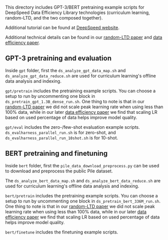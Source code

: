 This directory includes GPT-3/BERT pretraining example scripts for DeepSpeed Data Efficiency Library technologies (curriculum learning, random-LTD, and the two composed together).

Additional tutorial can be found at [DeepSpeed website](https://www.deepspeed.ai/tutorials/data-efficiency/).

Additional technical details can be found in our [random-LTD paper](https://arxiv.org/abs/2211.11586) and [data efficiency paper](https://arxiv.org/abs/2212.03597).

## GPT-3 pretraining and evaluation
Inside ``gpt`` folder, first the ``ds_analyze_gpt_data_map.sh`` and ``ds_analyze_gpt_data_reduce.sh`` are used for curriculum learning's offline data analysis and indexing.

``gpt/pretrain`` includes the pretraining example scripts. You can choose a setup to run by uncommenting one block in ``ds_pretrain_gpt_1.3B_dense_run.sh``. One thing to note is that in our [random-LTD paper](https://arxiv.org/abs/2211.11586) we did not scale peak learning rate when using less than 100% data, while in our later [data efficiency paper](https://arxiv.org/abs/2212.03597) we find that scaling LR based on used percentage of data helps improve model quality.

``gpt/eval`` includes the zero-/few-shot evaluation example scripts. ``ds_evalharness_parallel_run.sh`` is for zero-shot, and ``ds_evalharness_parallel_run_10shot.sh`` is for 10-shot.

## BERT pretraining and finetuning
Inside ``bert`` folder, first the ``pile_data_download_preprocess.py`` can be used to download and preprocess the public Pile dataset.

The ``ds_analyze_bert_data_map.sh`` and ``ds_analyze_bert_data_reduce.sh`` are used for curriculum learning's offline data analysis and indexing.

``bert/pretrain`` includes the pretraining example scripts. You can choose a setup to run by uncommenting one block in ``ds_pretrain_bert_336M_run.sh``. One thing to note is that in our [random-LTD paper](https://arxiv.org/abs/2211.11586) we did not scale peak learning rate when using less than 100% data, while in our later [data efficiency paper](https://arxiv.org/abs/2212.03597) we find that scaling LR based on used percentage of data helps improve model quality.

``bert/finetune`` includes the finetuning example scripts.